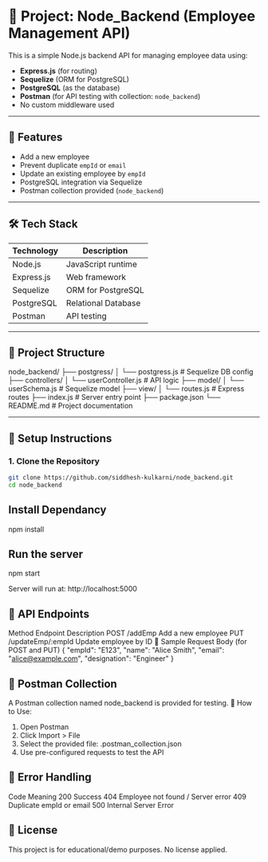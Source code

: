 # 📁 Project: Node_Backend (Employee Management API)

This is a simple Node.js backend API for managing employee data using:

- **Express.js** (for routing)
- **Sequelize** (ORM for PostgreSQL)
- **PostgreSQL** (as the database)
- **Postman** (for API testing with collection: `node_backend`)
- No custom middleware used

---

## 🚀 Features

- Add a new employee
- Prevent duplicate `empId` or `email`
- Update an existing employee by `empId`
- PostgreSQL integration via Sequelize
- Postman collection provided (`node_backend`)

---

## 🛠️ Tech Stack

| Technology  | Description              |
|-------------|--------------------------|
| Node.js     | JavaScript runtime       |
| Express.js  | Web framework            |
| Sequelize   | ORM for PostgreSQL       |
| PostgreSQL  | Relational Database      |
| Postman     | API testing              |

---

## 📂 Project Structure

node_backend/
├── postgress/
│ └── postgress.js # Sequelize DB config
├── controllers/
│ └── userController.js # API logic
├── model/
│ └── userSchema.js # Sequelize model
├── view/
│ └── routes.js # Express routes
├── index.js # Server entry point
├── package.json
└── README.md # Project documentation


---

## 🔧 Setup Instructions

### 1. Clone the Repository

```bash
git clone https://github.com/siddhesh-kulkarni/node_backend.git
cd node_backend
```

##  Install Dependancy
npm install

## Run the server
npm start

Server will run at: http://localhost:5000

## 📮 API Endpoints
Method	Endpoint	Description
POST	/addEmp	Add a new employee
PUT	/updateEmp/:empId	Update employee by ID
🔸 Sample Request Body (for POST and PUT)
{
  "empId": "E123",
  "name": "Alice Smith",
  "email": "alice@example.com",
  "designation": "Engineer"
}

## 🧪 Postman Collection
A Postman collection named node_backend is provided for testing.
🔽 How to Use:
1. Open Postman
2. Click Import > File
3. Select the provided file: .postman_collection.json
4. Use pre-configured requests to test the API

## 🧯 Error Handling
Code	Meaning
200	Success
404	Employee not found / Server error
409	Duplicate empId or email
500	Internal Server Error

## 📄 License
This project is for educational/demo purposes. No license applied.

